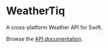 # WeatherTiq

A cross-platform Weather API for Swift.

Browse the [API documentation](http://www.tiqtiq.net/WeatherTiq/documentation/weathertiq/).

